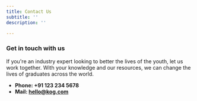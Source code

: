 ```yaml
---
title: Contact Us
subtitle: ''
description: ''

---
```

### Get in touch with us

If you're an industry expert looking to better the lives of the youth, let us work together. With your knowledge and our resources, we can change the lives of graduates across the world.

* **Phone: +91 123 234 5678**
* **Mail: hello@kog.com**